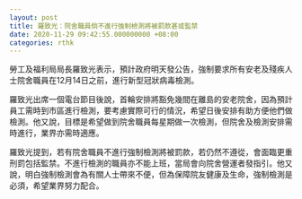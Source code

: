 ```yaml
---
layout: post
title: 羅致光：院舍職員倘不進行強制檢測將被罰款甚或監禁
date: 2020-11-29 09:42:55.000000000 +08:00
categories: rthk
---
```


勞工及福利局局長羅致光表示，預計政府明天發公告，強制要求所有安老及殘疾人士院舍職員在12月14日之前，進行新型冠狀病毒檢測。

羅致光出席一個電台節目後說，首輪安排將豁免幾間在離島的安老院舍，因為預計員工需時到市區進行檢測，要考慮實際可行的情況，希望日後安排有助方便他們做檢測。他又說，目標是希望做到院舍職員每星期做一次檢測，但院舍及檢測安排需時進行，業界亦需時適應。

羅致光提到，若有院舍職員不進行強制檢測將被罰款，若仍然不遵從，會面臨更重刑罰包括監禁。不進行檢測的職員亦不能上班，當局會向院舍營運者發指引。他又說，明白強制檢測會為有關人士帶來不便，但為保障院友健康及生命，強制檢測是必須，希望業界努力配合。
